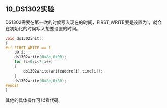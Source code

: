 ## 10_DS1302实验

DS1302需要在第一次的时候写入现在的时间，FIRST_WRITE要是设置为1，就会在初始化的时候写入想要设置的时间。

```c
void ds1302init()
{
#if FIRST_WRITE == 1
	u8 i;
	ds1302write(0x8e,0x00);
	for (i=0;i<7;i++)
	{
		ds1302write(writeaddre[i],time[i]);
	}
	ds1302write(0x8e,0x80);
#endif
}
```

其他的具体操作可以看代码。